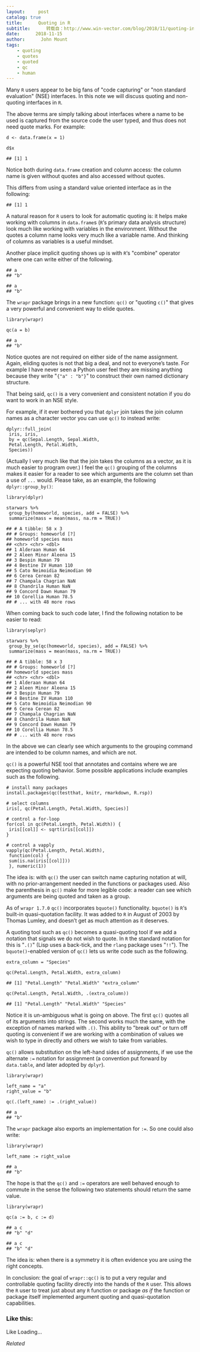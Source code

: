 ```yaml
---
layout:     post
catalog: true
title:      Quoting in R
subtitle:      转载自：http://www.win-vector.com/blog/2018/11/quoting-in-r/
date:      2018-11-15
author:      John Mount
tags:
    - quoting
    - quotes
    - quoted
    - qc
    - human
---
```


Many `R` users appear to be big fans of "code capturing" or "non standard evaluation" (NSE) interfaces. In this note we will discuss quoting and non-quoting interfaces in `R`.



The above terms are simply talking about interfaces where a name to be used is captured from the source code the user typed, and thus does not need quote marks. For example:

```
d <- data.frame(x = 1)

d$x
```

```
## [1] 1
```

Notice both during `data.frame` creation and column access: the column name is given without quotes and also accessed without quotes.

This differs from using a standard value oriented interface as in the following:

```
## [1] 1
```

A natural reason for `R` users to look for automatic quoting is: it helps make working with columns in `data.frame`s (`R`‘s primary data analysis structure) look much like working with variables in the environment. Without the quotes a column name looks very much like a variable name. And thinking of columns as variables is a useful mindset.

Another place implicit quoting shows up is with `R`‘s "combine" operator where one can write either of the following.

```
## a 
## "b"
```

```
## a 
## "b"
```

The `wrapr` package brings in a new function: `qc()` or "quoting `c()`" that gives a very powerful and convenient way to elide quotes.

```
library(wrapr)

qc(a = b)
```

```
## a 
## "b"
```

Notice quotes are not required on either side of the name assignment. Again, eliding quotes is not that big a deal, and not to everyone’s taste. For example I have never seen a Python user feel they are missing anything because they write "`{"a" : "b"}`" to construct their own named dictionary structure.

That being said, `qc()` is a very convenient and consistent notation if you do want to work in an NSE style.

For example, if it ever bothered you that `dplyr` join takes the join column names as a character vector you can use `qc()` to instead write:

```
dplyr::full_join(
 iris, iris, 
 by = qc(Sepal.Length, Sepal.Width, 
 Petal.Length, Petal.Width, 
 Species))
```

(Actually I very much like that the join takes the columns as a vector, as it is much easier to program over.) I feel the `qc()` grouping of the columns makes it easier for a reader to see which arguments are the column set than a use of `...` would. Please take, as an example, the following `dplyr::group_by()`:

```
library(dplyr)

starwars %>%
 group_by(homeworld, species, add = FALSE) %>%
 summarize(mass = mean(mass, na.rm = TRUE))
```

```
## # A tibble: 58 x 3
## # Groups: homeworld [?]
## homeworld species mass
## <chr> <chr> <dbl>
## 1 Alderaan Human 64 
## 2 Aleen Minor Aleena 15 
## 3 Bespin Human 79 
## 4 Bestine IV Human 110 
## 5 Cato Neimoidia Neimodian 90 
## 6 Cerea Cerean 82 
## 7 Champala Chagrian NaN 
## 8 Chandrila Human NaN 
## 9 Concord Dawn Human 79 
## 10 Corellia Human 78.5
## # ... with 48 more rows
```

When coming back to such code later, I find the following notation to be easier to read:

```
library(seplyr)

starwars %>%
 group_by_se(qc(homeworld, species), add = FALSE) %>%
 summarize(mass = mean(mass, na.rm = TRUE))
```

```
## # A tibble: 58 x 3
## # Groups: homeworld [?]
## homeworld species mass
## <chr> <chr> <dbl>
## 1 Alderaan Human 64 
## 2 Aleen Minor Aleena 15 
## 3 Bespin Human 79 
## 4 Bestine IV Human 110 
## 5 Cato Neimoidia Neimodian 90 
## 6 Cerea Cerean 82 
## 7 Champala Chagrian NaN 
## 8 Chandrila Human NaN 
## 9 Concord Dawn Human 79 
## 10 Corellia Human 78.5
## # ... with 48 more rows
```

In the above we can clearly see which arguments to the grouping command are intended to be column names, and which are not.

`qc()` is a powerful NSE tool that annotates and contains where we are expecting quoting behavior. Some possible applications include examples such as the following.

```
# install many packages
install.packages(qc(testthat, knitr, rmarkdown, R.rsp))

# select columns
iris[, qc(Petal.Length, Petal.Width, Species)]

# control a for-loop
for(col in qc(Petal.Length, Petal.Width)) {
 iris[[col]] <- sqrt(iris[[col]])
}

# control a vapply
vapply(qc(Petal.Length, Petal.Width), 
 function(col) {
 sum(is.na(iris[[col]]))
 }, numeric(1))
```

The idea is: with `qc()` the user can switch name capturing notation at will, with no prior-arrangement needed in the functions or packages used. Also the parenthesis in `qc()` make for more legible code: a reader can see which arguments are being quoted and taken as a group.

As of `wrapr 1.7.0` `qc()` incorporates `bquote()` functionality. `bquote()` is `R`‘s built-in quasi-quotation facility. It was added to `R` in August of 2003 by Thomas Lumley, and doesn’t get as much attention as it deserves.

A quoting tool such as `qc()` becomes a quasi-quoting tool if we add a notation that signals we do not wish to quote. In `R` the standard notation for this is "`.()`" (Lisp uses a back-tick, and the `rlang` package uses "`!!`"). The `bquote()`-enabled version of `qc()` lets us write code such as the following.

```
extra_column = "Species"

qc(Petal.Length, Petal.Width, extra_column)
```

```
## [1] "Petal.Length" "Petal.Width" "extra_column"
```

```
qc(Petal.Length, Petal.Width, .(extra_column))
```

```
## [1] "Petal.Length" "Petal.Width" "Species"
```

Notice it is un-ambiguous what is going on above. The first `qc()` quotes all of its arguments into strings. The second works much the same, with the exception of names marked with `.()`. This ability to "break out" or turn off quoting is convenient if we are working with a combination of values we wish to type in directly and others we wish to take from variables.

`qc()` allows substitution on the left-hand sides of assignments, if we use the alternate `:=` notation for assignment (a convention put forward by `data.table`, and later adopted by `dplyr`).

```
library(wrapr)

left_name = "a"
right_value = "b"

qc(.(left_name) := .(right_value))
```

```
## a 
## "b"
```

The `wrapr` package also exports an implementation for `:=`. So one could also write:

```
library(wrapr)

left_name := right_value
```

```
## a 
## "b"
```

The hope is that the `qc()` and `:=` operators are well behaved enough to commute in the sense the following two statements should return the same value.

```
library(wrapr)

qc(a := b, c := d)
```

```
## a c 
## "b" "d"
```

```
## a c 
## "b" "d"
```

The idea is: when there is a symmetry it is often evidence you are using the right concepts.

In conclusion: the goal of `wrapr::qc()` is to put a very regular and controllable quoting facility directly into the hands of the `R` user. This allows the `R` user to treat just about any `R` function or package *as if* the function or package itself implemented argument quoting and quasi-quotation capabilities.

### Like this:

Like Loading...


*Related*

